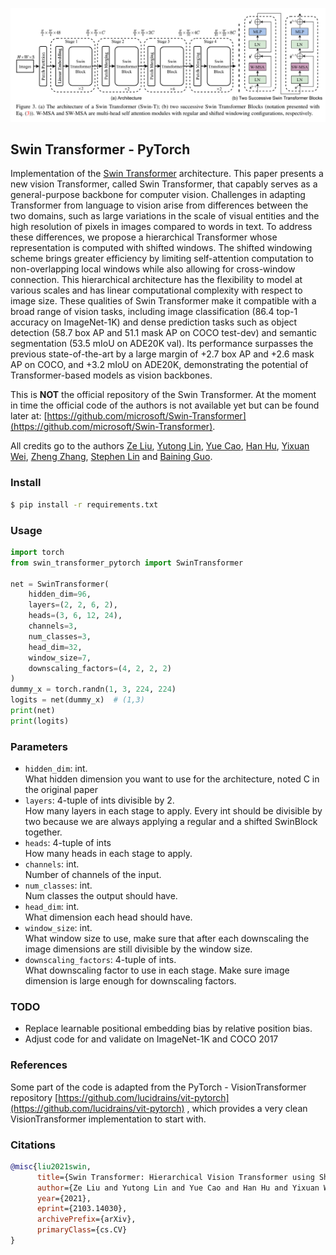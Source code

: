 ![Linear Self Attention](./images/swin_transformer.png)

## Swin Transformer - PyTorch

Implementation of the [Swin Transformer](https://arxiv.org/pdf/2103.14030.pdf) architecture. This paper presents a new vision Transformer, called Swin Transformer, that capably serves as a general-purpose backbone for computer vision. Challenges in adapting Transformer from language to vision arise from differences between the two domains, such as large variations in the scale of visual entities and the high resolution of pixels in images compared to words in text. To address these differences, we propose a hierarchical Transformer whose representation is computed with shifted windows. The shifted windowing scheme brings greater efficiency by limiting self-attention computation to non-overlapping local windows while also allowing for cross-window connection. This hierarchical architecture has the flexibility to model at various scales and has linear computational complexity with respect to image size. These qualities of Swin Transformer make it compatible with a broad range of vision tasks, including image classification (86.4 top-1 accuracy on ImageNet-1K) and dense prediction tasks such as object detection (58.7 box AP and 51.1 mask AP on COCO test-dev) and semantic segmentation (53.5 mIoU on ADE20K val). Its performance surpasses the previous state-of-the-art by a large margin of +2.7 box AP and +2.6 mask AP on COCO, and +3.2 mIoU on ADE20K, demonstrating the potential of Transformer-based models as vision backbones.

This is **NOT** the official repository of the Swin Transformer. At the moment in time the official code of the authors is not available yet but can be found later at: [https://github.com/microsoft/Swin-Transformer](https://github.com/microsoft/Swin-Transformer).

All credits go to the authors [Ze Liu](https://github.com/zeliu98/), [Yutong Lin](https://github.com/impiga), [Yue Cao](http://yue-cao.me), [Han Hu](https://sites.google.com/site/hanhushomepage/), [Yixuan Wei](https://github.com/weiyx16), [Zheng Zhang](https://stupidzz.github.io/), [Stephen Lin](https://scholar.google.com/citations?user=c3PYmxUAAAAJ&hl=en) and [Baining Guo](https://www.microsoft.com/en-us/research/people/bainguo/).
### Install

```bash
$ pip install -r requirements.txt
```

### Usage

```python
import torch
from swin_transformer_pytorch import SwinTransformer

net = SwinTransformer(
    hidden_dim=96,
    layers=(2, 2, 6, 2),
    heads=(3, 6, 12, 24),
    channels=3,
    num_classes=3,
    head_dim=32,
    window_size=7,
    downscaling_factors=(4, 2, 2, 2)
)
dummy_x = torch.randn(1, 3, 224, 224)
logits = net(dummy_x)  # (1,3)
print(net)
print(logits)
```
### Parameters
- `hidden_dim`: int.  
What hidden dimension you want to use for the architecture, noted C in the original paper
- `layers`: 4-tuple of ints divisible by 2.  
How many layers in each stage to apply. Every int should be divisible by two because we are always applying a regular and a shifted SwinBlock together.
- `heads`: 4-tuple of ints   
How many heads in each stage to apply.
- `channels`: int.  
Number of channels of the input.    
- `num_classes`: int.  
Num classes the output should have.    
- `head_dim`: int.  
What dimension each head should have.    
- `window_size`: int.  
What window size to use, make sure that after each downscaling the image dimensions are still divisible by the window size.    
- `downscaling_factors`: 4-tuple of ints.  
What downscaling factor to use in each stage. Make sure image dimension is large enough for downscaling factors.
  
### TODO
- Replace learnable positional embedding bias by relative position bias.
- Adjust code for and validate on ImageNet-1K and COCO 2017

### References
Some part of the code is adapted from the PyTorch - VisionTransformer repository [https://github.com/lucidrains/vit-pytorch](https://github.com/lucidrains/vit-pytorch) ,
which provides a very clean VisionTransformer implementation to start with.

### Citations

```bibtex
@misc{liu2021swin,
      title={Swin Transformer: Hierarchical Vision Transformer using Shifted Windows}, 
      author={Ze Liu and Yutong Lin and Yue Cao and Han Hu and Yixuan Wei and Zheng Zhang and Stephen Lin and Baining Guo},
      year={2021},
      eprint={2103.14030},
      archivePrefix={arXiv},
      primaryClass={cs.CV}
}
```